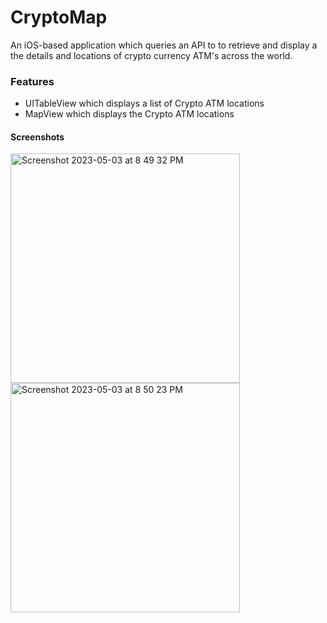 # CryptoMap

An iOS-based application which queries an API to to retrieve and display a the details and locations of crypto currency ATM's across the world.

### Features

* UITableView which displays a list of Crypto ATM locations
* MapView which displays the Crypto ATM locations

#### Screenshots
<img width="367" alt="Screenshot 2023-05-03 at 8 49 32 PM" src="https://user-images.githubusercontent.com/79939661/236100883-2d0deb7e-51de-4f12-894d-b0292d2041f2.png">
<img width="367" alt="Screenshot 2023-05-03 at 8 50 23 PM" src="https://user-images.githubusercontent.com/79939661/236101136-ed4f72dd-e0ee-40b3-aa7e-858741a6584c.png">
